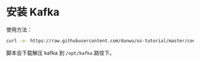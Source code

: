 # 安装 Kafka

使用方法：

```sh
curl -o- https://raw.githubusercontent.com/dunwu/os-tutorial/master/codes/linux/ops/service/kafka/install-kafka.sh | bash
```

脚本会下载解压 kafka 到 `/opt/kafka` 路径下。
